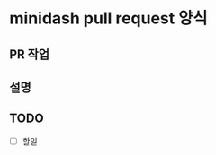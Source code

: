 # minidash pull request 양식


## PR 작업
<!-- 작업 주제 or 제목을 적어주세요 -->


## 설명
<!-- 설명을 적어주세요 -->

## TODO
- [ ] 할일


